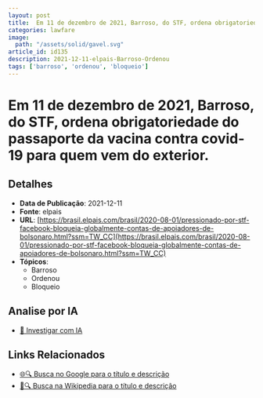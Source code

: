 ```yaml
---
layout: post
title:  Em 11 de dezembro de 2021, Barroso, do STF, ordena obrigatoriedade do passaporte da vacina contra covid-19 para quem vem do exterior.
categories: lawfare
image: 
  path: "/assets/solid/gavel.svg"
article_id: id135
description: 2021-12-11-elpais-Barroso-Ordenou
tags: ['barroso', 'ordenou', 'bloqueio']
---
```


# Em 11 de dezembro de 2021, Barroso, do STF, ordena obrigatoriedade do passaporte da vacina contra covid-19 para quem vem do exterior.

## Detalhes
- **Data de Publicação**: 2021-12-11
- **Fonte**: elpais
- **URL**: [https://brasil.elpais.com/brasil/2020-08-01/pressionado-por-stf-facebook-bloqueia-globalmente-contas-de-apoiadores-de-bolsonaro.html?ssm=TW_CC](https://brasil.elpais.com/brasil/2020-08-01/pressionado-por-stf-facebook-bloqueia-globalmente-contas-de-apoiadores-de-bolsonaro.html?ssm=TW_CC)
- **Tópicos**:
  - Barroso
  - Ordenou
  - Bloqueio

## Analise por IA
- [🤖 Investigar com IA](https://www.perplexity.ai/search?q=%22not%C3%ADcia%20artigo%20Brasil%22%20Em%2011%20de%20dezembro%20de%202021%2C%20Barroso%2C%20do%20STF%2C%20ordena%20obrigatoriedade%20do%20passaporte%20da%20vacina%20contra%20covid-19%20para%20quem%20vem%20do%20exterior.%20elpais%202021-12-11)

## Links Relacionados
- [🌐🔍 Busca no Google para o título e descrição](https://www.google.com/search?q=%22not%C3%ADcia%20artigo%20Brasil%22%20Em%2011%20de%20dezembro%20de%202021%2C%20Barroso%2C%20do%20STF%2C%20ordena%20obrigatoriedade%20do%20passaporte%20da%20vacina%20contra%20covid-19%20para%20quem%20vem%20do%20exterior.%20elpais%202021-12-11)
- [📖🔍 Busca na Wikipedia para o título e descrição](https://pt.wikipedia.org/w/index.php?search=%22not%C3%ADcia%20artigo%20Brasil%22%20Em%2011%20de%20dezembro%20de%202021%2C%20Barroso%2C%20do%20STF%2C%20ordena%20obrigatoriedade%20do%20passaporte%20da%20vacina%20contra%20covid-19%20para%20quem%20vem%20do%20exterior.%20elpais%202021-12-11)

